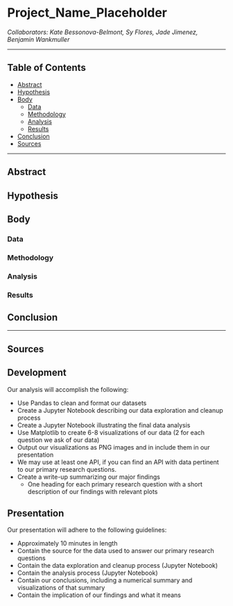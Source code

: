 # Project_Name_Placeholder
*Collaborators: Kate Bessonova-Belmont, Sy Flores, Jade Jimenez, Benjamin Wankmuller*

---

## **Table of Contents**
- [Abstract](#abstract)
- [Hypothesis](#hypothesis)
- [Body](#body)
  - [Data](#data)
  - [Methodology](#methodology)
  - [Analysis](#analysis)
  - [Results](#results)
- [Conclusion](#conclusion)
- [Sources](#sources)

---

## Abstract

## Hypothesis

## Body

### Data

### Methodology

### Analysis

### Results

## Conclusion

---

## Sources


## **Development**
Our analysis will accomplish the following:
- Use Pandas to clean and format our datasets
- Create a Jupyter Notebook describing our data exploration and cleanup process
- Create a Jupyter Notebook illustrating the final data analysis
- Use Matplotlib to create 6-8 visualizations of our data (2 for each question we ask of our data)
- Output our visualizations as PNG images and in include them in our presentation
- We may use at least one API, if you can find an API with data pertinent to our primary research questions.
- Create a write-up summarizing our major findings
  - One heading for each primary research question with a short description of our findings with relevant plots
  
## **Presentation**
Our presentation will adhere to the following guidelines:
- Approximately 10 minutes in length
- Contain the source for the data used to answer our primary research questions
- Contain the data exploration and cleanup process (Jupyter Notebook)
- Contain the analysis process (Jupyter Notebook)
- Contain our conclusions, including a numerical summary and visualizations of that summary
- Contain the implication of our findings and what it means
